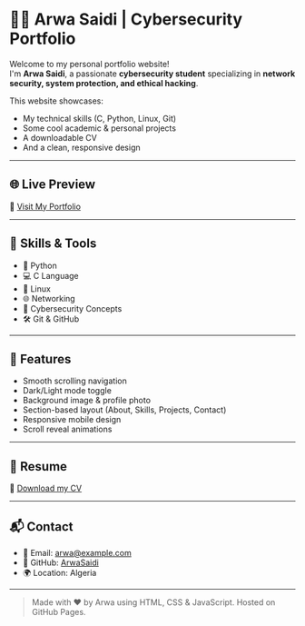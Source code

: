 # 👩‍💻 Arwa Saidi | Cybersecurity Portfolio

Welcome to my personal portfolio website!  
I'm **Arwa Saidi**, a passionate **cybersecurity student** specializing in **network security, system protection, and ethical hacking**.

This website showcases:
- My technical skills (C, Python, Linux, Git)
- Some cool academic & personal projects
- A downloadable CV
- And a clean, responsive design

---

## 🌐 Live Preview

🔗 [Visit My Portfolio](https://arwasaidi.github.io/arwa-portfolio/)

---

## 🧠 Skills & Tools

- 🐍 Python
- 💻 C Language
- 🐧 Linux
- 🌐 Networking
- 🔐 Cybersecurity Concepts
- 🛠️ Git & GitHub

---

## 🚀 Features

- Smooth scrolling navigation
- Dark/Light mode toggle
- Background image & profile photo
- Section-based layout (About, Skills, Projects, Contact)
- Responsive mobile design
- Scroll reveal animations

---

## 📄 Resume

📝 [Download my CV](assets/Arwa_CV.pdf)

---

## 📬 Contact

- 📧 Email: arwa@example.com  
- 💼 GitHub: [ArwaSaidi](https://github.com/ArwaSaidi)  
- 🌍 Location: Algeria  

---

> Made with ❤️ by Arwa using HTML, CSS & JavaScript. Hosted on GitHub Pages.
